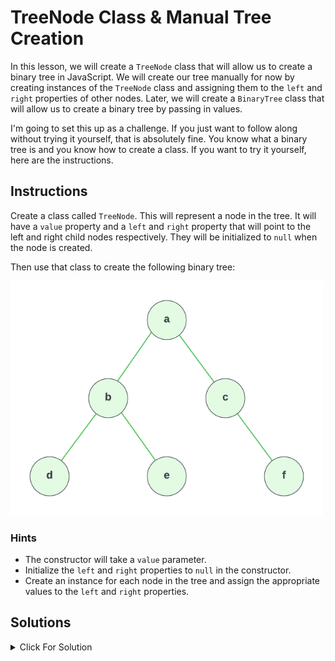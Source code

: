 # TreeNode Class & Manual Tree Creation

In this lesson, we will create a `TreeNode` class that will allow us to create a binary tree in JavaScript. We will create our tree manually for now by creating instances of the `TreeNode` class and assigning them to the `left` and `right` properties of other nodes. Later, we will create a `BinaryTree` class that will allow us to create a binary tree by passing in values.

I'm going to set this up as a challenge. If you just want to follow along without trying it yourself, that is absolutely fine. You know what a binary tree is and you know how to create a class. If you want to try it yourself, here are the instructions.

## Instructions

Create a class called `TreeNode`. This will represent a node in the tree. It will have a `value` property and a `left` and `right` property that will point to the left and right child nodes respectively. They will be initialized to `null` when the node is created.

Then use that class to create the following binary tree:

<img src="../../assets/images/tree5.png" width="500" alt="" />

### Hints

-   The constructor will take a `value` parameter.
-   Initialize the `left` and `right` properties to `null` in the constructor.
-   Create an instance for each node in the tree and assign the appropriate values to the `left` and `right` properties.

## Solutions

<details>
  <summary>Click For Solution</summary>

```js
class TreeNode {
    constructor(value) {
        this.value = value;
        this.left = null;
        this.right = null;
    }
}

const a = new TreeNode('a');
const b = new TreeNode('b');
const c = new TreeNode('c');
const d = new TreeNode('d');
const e = new TreeNode('e');
const f = new TreeNode('f');

a.left = b;
a.right = c;
b.left = d;
b.right = e;
c.right = f;
```

### Explanation

-   Create the `TreeNode` class with a constructor that takes a `value` parameter.
-   Initialize the `left` and `right` properties to `null`. This is because we don't know what the left and right children will be when we create the node. We will assign them later.
-   Create an instance of the `TreeNode` class for each node in the tree.
-   Assign the appropriate values to the `left` and `right` properties.

The code above implements exactly what we see in the diagram.

</details>
